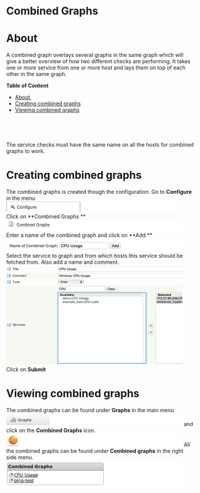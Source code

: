 # Combined Graphs

# About 

A combined graph overlays several graphs in the same graph which will give a better overview of how two different checks are performing.
It takes one or more service from one or more host and lays them on top of each other in the same graph.

**Table of Content**

-   [About ](#CombinedGraphs-About)
-   [Creating combined graphs](#CombinedGraphs-Creatingcombinedgraphs)
-   [Viewing combined graphs](#CombinedGraphs-Viewingcombinedgraphs)

 

 

The service checks must have the same name on all the hosts for combined graphs to work.

# Creating combined graphs

The combined graphs is created though the configuration.
 Go to **Configure** in the menu
 ![](attachments/16482375/16679082.png)
 Click on **Combined Graphs
** ![](attachments/16482375/16679081.png)
 Enter a name of the combined graph and click on **Add
** ![](attachments/16482375/16679079.png)
 Select the service to graph and from which hosts this service should be fetched from. Also add a name and comment.
 ![](attachments/16482375/16679086.png)
 Click on **Submit**

# Viewing combined graphs

The combined graphs can be found under **Graphs** in the main menu
![](attachments/16482375/16679085.png)
 and click on the **Combined Graphs** icon.
![](attachments/16482375/16679080.png)
 All the combined graphs can be found under **Combined graphs** in the right side menu.
![](attachments/16482375/16679083.png)

